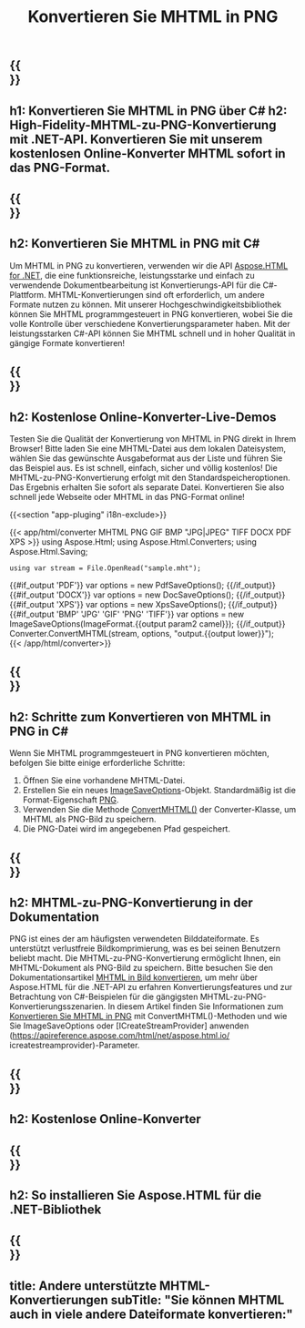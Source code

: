 ﻿---
translation: true
template: /templates/_template-conversion-child.md
title: Konvertieren Sie MHTML in PNG
description: Konvertieren Sie MHTML in PNG in C#. Verwenden Sie einfach die Konverter-API innerhalb von ASP.NET oder einer beliebigen .NET-Anwendung. Probieren Sie kostenlos online MHTML to PNG Converter aus!
url: /net/conversion/mhtml-to-png/
family: html
platformtag: net
feature: conversion
informat: MHTML
outformat: PNG
otherformats: DOCX PDF XPS BMP GIF JPEG TIFF
---

{{<section banner>}}
---
h1: Konvertieren Sie MHTML in PNG über C#
h2: High-Fidelity-MHTML-zu-PNG-Konvertierung mit .NET-API. Konvertieren Sie mit unserem kostenlosen Online-Konverter MHTML sofort in das PNG-Format.
---

{{<section overview>}}
---
h2: Konvertieren Sie MHTML in PNG mit C#
---

Um MHTML in PNG zu konvertieren, verwenden wir die API [Aspose.HTML for .NET](https://products.aspose.com/html/net/), die eine funktionsreiche, leistungsstarke und einfach zu verwendende Dokumentbearbeitung ist Konvertierungs-API für die C#-Plattform. MHTML-Konvertierungen sind oft erforderlich, um andere Formate nutzen zu können. Mit unserer Hochgeschwindigkeitsbibliothek können Sie MHTML programmgesteuert in PNG konvertieren, wobei Sie die volle Kontrolle über verschiedene Konvertierungsparameter haben. Mit der leistungsstarken C#-API können Sie MHTML schnell und in hoher Qualität in gängige Formate konvertieren!

{{<section demos>}}
---
h2: Kostenlose Online-Konverter-Live-Demos
---

Testen Sie die Qualität der Konvertierung von MHTML in PNG direkt in Ihrem Browser! Bitte laden Sie eine MHTML-Datei aus dem lokalen Dateisystem, wählen Sie das gewünschte Ausgabeformat aus der Liste und führen Sie das Beispiel aus. Es ist schnell, einfach, sicher und völlig kostenlos! Die MHTML-zu-PNG-Konvertierung erfolgt mit den Standardspeicheroptionen. Das Ergebnis erhalten Sie sofort als separate Datei. Konvertieren Sie also schnell jede Webseite oder MHTML in das PNG-Format online!

{{<section "app-pluging" i18n-exclude>}}

{{< app/html/converter MHTML PNG GIF BMP "JPG|JPEG" TIFF DOCX PDF XPS >}}
using Aspose.Html;
using Aspose.Html.Converters;
using Aspose.Html.Saving;

    using var stream = File.OpenRead("sample.mht");
{{#if_output 'PDF'}}
    var options = new PdfSaveOptions();
{{/if_output}}
{{#if_output 'DOCX'}}
    var options = new DocSaveOptions();
{{/if_output}}
{{#if_output 'XPS'}}
    var options = new XpsSaveOptions();
{{/if_output}}
{{#if_output 'BMP' 'JPG' 'GIF' 'PNG' 'TIFF'}}
    var options = new ImageSaveOptions(ImageFormat.{{output param2 camel}});
{{/if_output}}
    Converter.ConvertMHTML(stream, options, "output.{{output lower}}");   
{{< /app/html/converter>}} 


{{<section steps>}}
---
h2: Schritte zum Konvertieren von MHTML in PNG in C#
---

Wenn Sie MHTML programmgesteuert in PNG konvertieren möchten, befolgen Sie bitte einige erforderliche Schritte:
1. Öffnen Sie eine vorhandene MHTML-Datei.
1. Erstellen Sie ein neues [ImageSaveOptions](https://apireference.aspose.com/html/net/aspose.html.saving/imagesaveoptions)-Objekt. Standardmäßig ist die Format-Eigenschaft [PNG](https://apireference.aspose.com/html/net/aspose.html.rendering.image/imageformat).
1. Verwenden Sie die Methode [ConvertMHTML()](https://apireference.aspose.com/html/net/aspose.html.converters/converter/convertmhtml/) der Converter-Klasse, um MHTML als PNG-Bild zu speichern.
1. Die PNG-Datei wird im angegebenen Pfad gespeichert.




{{<section documentation>}}
---
h2: MHTML-zu-PNG-Konvertierung in der Dokumentation
---

PNG ist eines der am häufigsten verwendeten Bilddateiformate. Es unterstützt verlustfreie Bildkomprimierung, was es bei seinen Benutzern beliebt macht. Die MHTML-zu-PNG-Konvertierung ermöglicht Ihnen, ein MHTML-Dokument als PNG-Bild zu speichern. Bitte besuchen Sie den Dokumentationsartikel [MHTML in Bild konvertieren](https://docs.aspose.com/html/net/converting-between-formats/mhtml-to-image/), um mehr über Aspose.HTML für die .NET-API zu erfahren Konvertierungsfeatures und zur Betrachtung von C#-Beispielen für die gängigsten MHTML-zu-PNG-Konvertierungsszenarien. In diesem Artikel finden Sie Informationen zum <a href="https://docs.aspose.com/html/net/converting-between-formats/mhtml-to-image/#convert-mhtml-to-png " target="_blank">Konvertieren Sie MHTML in PNG</a> mit ConvertMHTML()-Methoden und wie Sie ImageSaveOptions oder [ICreateStreamProvider] anwenden (https://apireference.aspose.com/html/net/aspose.html.io/ icreatestreamprovider)-Parameter.

{{<section online-converters>}}
---
h2: Kostenlose Online-Konverter
---

{{<section get-started>}}
---
h2: So installieren Sie Aspose.HTML für die .NET-Bibliothek
---

{{<section other-conversions>}}
---
title: Andere unterstützte MHTML-Konvertierungen
subTitle: "Sie können MHTML auch in viele andere Dateiformate konvertieren:"
---